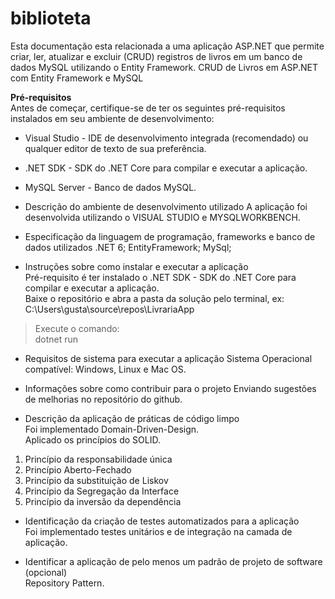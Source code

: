 # biblioteta

Esta documentação esta relacionada a uma aplicação ASP.NET que permite criar, ler, atualizar e excluir (CRUD) registros de livros em um banco de dados MySQL utilizando o Entity Framework.
CRUD de Livros em ASP.NET com Entity Framework e MySQL

**Pré-requisitos** <br/>
Antes de começar, certifique-se de ter os seguintes pré-requisitos instalados em seu ambiente de desenvolvimento:

- Visual Studio - IDE de desenvolvimento integrada (recomendado) ou qualquer editor de texto de sua preferência.
- .NET SDK - SDK do .NET Core para compilar e executar a aplicação.
- MySQL Server - Banco de dados MySQL.

- Descrição do ambiente de desenvolvimento utilizado
A aplicação foi desenvolvida utilizando o VISUAL STUDIO e MYSQLWORKBENCH.

- Especificação da linguagem de programação, frameworks e banco de dados utilizados
.NET 6;
EntityFramework;
MySql;

- Instruções sobre como instalar e executar a aplicação <br>
Pré-requisito é ter instalado o .NET SDK - SDK do .NET Core para compilar e executar a aplicação. <br>
Baixe o repositório e abra a pasta da solução pelo terminal, ex: C:\Users\gusta\source\repos\LivrariaApp <br>
> Execute o comando: <br>
dotnet run

- Requisitos de sistema para executar a aplicação
Sistema Operacional compatível: Windows, Linux e Mac OS.

- Informações sobre como contribuir para o projeto
Enviando sugestões de melhorias no repositório do github.

- Descrição da aplicação de práticas de código limpo <br>
Foi implementado Domain-Driven-Design. <br>
Aplicado os princípios do SOLID. <br>
1. Princípio da responsabilidade única
2. Princípio Aberto-Fechado
3. Princípio da substituição de Liskov
4. Princípio da Segregação da Interface
5. Princípio da inversão da dependência

- Identificação da criação de testes automatizados para a aplicação <br>
Foi implementado testes unitários e de integração na camada de aplicação.

- Identificar a aplicação de pelo menos um padrão de projeto de software (opcional) <br>
Repository Pattern.
